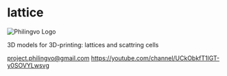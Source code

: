 # lattice

![Philingvo Logo](https://user-images.githubusercontent.com/108828980/177620920-a224e706-581a-4cfe-a0db-082f95e7a01a.png)

3D models for 3D-printing: lattices and scattring cells

project.philingvo@gmail.com
https://youtube.com/channel/UCkObkfT1lGT-y0SOVYLwsvg
